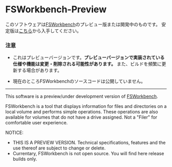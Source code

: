 # FSWorkbench-Preview

このソフトウェアは[FSWorkbench](https://github.com/yamashita-software-works/FSWorkbench/releases)のプレビュー版または開発中のものです。
安定版は[こちら](https://github.com/yamashita-software-works/FSWorkbench/releases)から入手してください。

### 注意
- これはプレビューバージョンです。**プレビューバージョンで実装されている仕様や機能は変更・削除される可能性があります。** また、ビルドを頻繁に更新する場合があります。

- 現在のところFSWorkbenchのソースコードは公開していません。

***
This software is a preview/under development version of [FSWorkbench](https://github.com/yamashita-software-works/FSWorkbench/releases).

FSWorkbench is a tool that displays information for files and directories on a local volume and performs simple operations. These operations are also available for volumes that do not have a drive assigned.
Not a "Filer" for comfortable user experience.

NOTICE:   
- THIS IS A PREVIEW VERSION. Technical specifications, features and the use thereof are subject to change or delete.
- Currentary, FSWorkbench is not open source. You will find here release builds only.
